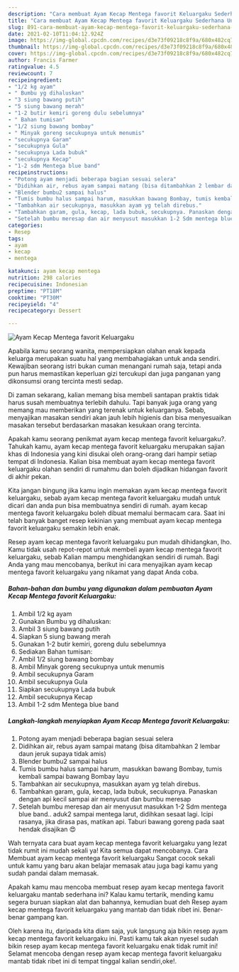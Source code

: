 ```yaml
---
description: "Cara membuat Ayam Kecap Mentega favorit Keluargaku Sederhana Untuk Jualan"
title: "Cara membuat Ayam Kecap Mentega favorit Keluargaku Sederhana Untuk Jualan"
slug: 891-cara-membuat-ayam-kecap-mentega-favorit-keluargaku-sederhana-untuk-jualan
date: 2021-02-10T11:04:12.924Z
image: https://img-global.cpcdn.com/recipes/d3e73f09218c8f9a/680x482cq70/ayam-kecap-mentega-favorit-keluargaku-foto-resep-utama.jpg
thumbnail: https://img-global.cpcdn.com/recipes/d3e73f09218c8f9a/680x482cq70/ayam-kecap-mentega-favorit-keluargaku-foto-resep-utama.jpg
cover: https://img-global.cpcdn.com/recipes/d3e73f09218c8f9a/680x482cq70/ayam-kecap-mentega-favorit-keluargaku-foto-resep-utama.jpg
author: Francis Farmer
ratingvalue: 4.5
reviewcount: 7
recipeingredient:
- "1/2 kg ayam"
- " Bumbu yg dihaluskan"
- "3 siung bawang putih"
- "5 siung bawang merah"
- "1-2 butir kemiri goreng dulu sebelumnya"
- " Bahan tumisan"
- "1/2 siung bawang bombay"
- " Minyak goreng secukupnya untuk menumis"
- "secukupnya Garam"
- "secukupnya Gula"
- "secukupnya Lada bubuk"
- "secukupnya Kecap"
- "1-2 sdm Mentega blue band"
recipeinstructions:
- "Potong ayam menjadi beberapa bagian sesuai selera"
- "Didihkan air, rebus ayam sampai matang (bisa ditambahkan 2 lembar daun jeruk supaya tidak amis)"
- "Blender bumbu2 sampai halus"
- "Tumis bumbu halus sampai harum, masukkan bawang Bombay, tumis kembali sampai bawang Bombay layu"
- "Tambahkan air secukupnya, masukkan ayam yg telah direbus."
- "Tambahkan garam, gula, kecap, lada bubuk, secukupnya. Panaskan dengan api kecil sampai air menyusut dan bumbu meresap"
- "Setelah bumbu meresap dan air menyusut masukkan 1-2 Sdm mentega blue band.. aduk2 sampai mentega larut, didihkan sesaat lagi. Icipi rasanya, jika dirasa pas, matikan api. Taburi bawang goreng pada saat hendak disajikan 😍"
categories:
- Resep
tags:
- ayam
- kecap
- mentega

katakunci: ayam kecap mentega 
nutrition: 298 calories
recipecuisine: Indonesian
preptime: "PT18M"
cooktime: "PT30M"
recipeyield: "4"
recipecategory: Dessert

---
```



![Ayam Kecap Mentega favorit Keluargaku](https://img-global.cpcdn.com/recipes/d3e73f09218c8f9a/680x482cq70/ayam-kecap-mentega-favorit-keluargaku-foto-resep-utama.jpg)

Apabila kamu seorang wanita, mempersiapkan olahan enak kepada keluarga merupakan suatu hal yang membahagiakan untuk anda sendiri. Kewajiban seorang istri bukan cuman menangani rumah saja, tetapi anda pun harus memastikan keperluan gizi tercukupi dan juga panganan yang dikonsumsi orang tercinta mesti sedap.

Di zaman  sekarang, kalian memang bisa membeli santapan praktis tidak harus susah membuatnya terlebih dahulu. Tapi banyak juga orang yang memang mau memberikan yang terenak untuk keluarganya. Sebab, menyajikan masakan sendiri akan jauh lebih higienis dan bisa menyesuaikan masakan tersebut berdasarkan masakan kesukaan orang tercinta. 



Apakah kamu seorang penikmat ayam kecap mentega favorit keluargaku?. Tahukah kamu, ayam kecap mentega favorit keluargaku merupakan sajian khas di Indonesia yang kini disukai oleh orang-orang dari hampir setiap tempat di Indonesia. Kalian bisa membuat ayam kecap mentega favorit keluargaku olahan sendiri di rumahmu dan boleh dijadikan hidangan favorit di akhir pekan.

Kita jangan bingung jika kamu ingin memakan ayam kecap mentega favorit keluargaku, sebab ayam kecap mentega favorit keluargaku mudah untuk dicari dan anda pun bisa membuatnya sendiri di rumah. ayam kecap mentega favorit keluargaku boleh dibuat memalui bermacam cara. Saat ini telah banyak banget resep kekinian yang membuat ayam kecap mentega favorit keluargaku semakin lebih enak.

Resep ayam kecap mentega favorit keluargaku pun mudah dihidangkan, lho. Kamu tidak usah repot-repot untuk membeli ayam kecap mentega favorit keluargaku, sebab Kalian mampu menghidangkan sendiri di rumah. Bagi Anda yang mau mencobanya, berikut ini cara menyajikan ayam kecap mentega favorit keluargaku yang nikamat yang dapat Anda coba.

<!--inarticleads1-->

##### Bahan-bahan dan bumbu yang digunakan dalam pembuatan Ayam Kecap Mentega favorit Keluargaku:

1. Ambil 1/2 kg ayam
1. Gunakan  Bumbu yg dihaluskan:
1. Ambil 3 siung bawang putih
1. Siapkan 5 siung bawang merah
1. Gunakan 1-2 butir kemiri, goreng dulu sebelumnya
1. Sediakan  Bahan tumisan:
1. Ambil 1/2 siung bawang bombay
1. Ambil  Minyak goreng secukupnya untuk menumis
1. Ambil secukupnya Garam
1. Ambil secukupnya Gula
1. Siapkan secukupnya Lada bubuk
1. Ambil secukupnya Kecap
1. Ambil 1-2 sdm Mentega blue band




<!--inarticleads2-->

##### Langkah-langkah menyiapkan Ayam Kecap Mentega favorit Keluargaku:

1. Potong ayam menjadi beberapa bagian sesuai selera
1. Didihkan air, rebus ayam sampai matang (bisa ditambahkan 2 lembar daun jeruk supaya tidak amis)
1. Blender bumbu2 sampai halus
1. Tumis bumbu halus sampai harum, masukkan bawang Bombay, tumis kembali sampai bawang Bombay layu
1. Tambahkan air secukupnya, masukkan ayam yg telah direbus.
1. Tambahkan garam, gula, kecap, lada bubuk, secukupnya. Panaskan dengan api kecil sampai air menyusut dan bumbu meresap
1. Setelah bumbu meresap dan air menyusut masukkan 1-2 Sdm mentega blue band.. aduk2 sampai mentega larut, didihkan sesaat lagi. Icipi rasanya, jika dirasa pas, matikan api. Taburi bawang goreng pada saat hendak disajikan 😍




Wah ternyata cara buat ayam kecap mentega favorit keluargaku yang lezat tidak rumit ini mudah sekali ya! Kita semua dapat mencobanya. Cara Membuat ayam kecap mentega favorit keluargaku Sangat cocok sekali untuk kamu yang baru akan belajar memasak atau juga bagi kamu yang sudah pandai dalam memasak.

Apakah kamu mau mencoba membuat resep ayam kecap mentega favorit keluargaku mantab sederhana ini? Kalau kamu tertarik, mending kamu segera buruan siapkan alat dan bahannya, kemudian buat deh Resep ayam kecap mentega favorit keluargaku yang mantab dan tidak ribet ini. Benar-benar gampang kan. 

Oleh karena itu, daripada kita diam saja, yuk langsung aja bikin resep ayam kecap mentega favorit keluargaku ini. Pasti kamu tak akan nyesel sudah bikin resep ayam kecap mentega favorit keluargaku enak tidak rumit ini! Selamat mencoba dengan resep ayam kecap mentega favorit keluargaku mantab tidak ribet ini di tempat tinggal kalian sendiri,oke!.

